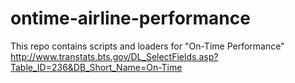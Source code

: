 # ontime-airline-performance

This repo contains scripts and loaders for "On-Time Performance"
http://www.transtats.bts.gov/DL_SelectFields.asp?Table_ID=236&DB_Short_Name=On-Time

